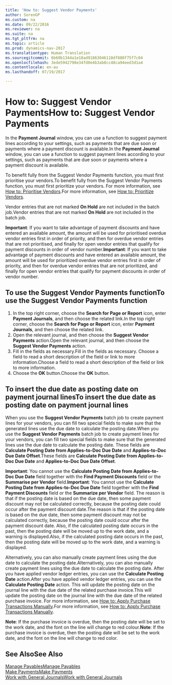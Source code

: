```yaml
---
title: 'How to: Suggest Vendor Payments'
author: SorenGP
ms.custom: na
ms.date: 09/22/2016
ms.reviewer: na
ms.suite: na
ms.tgt_pltfrm: na
ms.topic: article
ms.prod: dynamics-nav-2017
ms.translationtype: Human Translation
ms.sourcegitcommit: 6b60b1344a1e18ad91863046110df880f75f7c04
ms.openlocfilehash: 3ede5942798e34fd0e4b3ab8cc48ca94eed3d1a4
ms.contentlocale: en-au
ms.lasthandoff: 07/19/2017

---
```


# <a name="how-to-suggest-vendor-payments"></a><span data-ttu-id="01263-102">How to: Suggest Vendor Payments</span><span class="sxs-lookup"><span data-stu-id="01263-102">How to: Suggest Vendor Payments</span></span>
<span data-ttu-id="01263-103">In the **Payment Journal** window, you can use a function to suggest payment lines according to your settings, such as payments that are due soon or payments where a payment discount is available.</span><span class="sxs-lookup"><span data-stu-id="01263-103">In the **Payment Journal** window, you can use a function to suggest payment lines according to your settings, such as payments that are due soon or payments where a payment discount is available.</span></span>

<span data-ttu-id="01263-104">To benefit fully from the Suggest Vendor Payments function, you must first prioritise your vendors.</span><span class="sxs-lookup"><span data-stu-id="01263-104">To benefit fully from the Suggest Vendor Payments function, you must first prioritize your vendors.</span></span> <span data-ttu-id="01263-105">For more information, see [How to: Prioritise Vendors](purchasing-how-prioritize-vendors.md).</span><span class="sxs-lookup"><span data-stu-id="01263-105">For more information, see [How to: Prioritize Vendors](purchasing-how-prioritize-vendors.md).</span></span>

<span data-ttu-id="01263-106">Vendor entries that are not marked **On Hold** are not included in the batch job.</span><span class="sxs-lookup"><span data-stu-id="01263-106">Vendor entries that are not marked **On Hold** are not included in the batch job.</span></span>  

<span data-ttu-id="01263-107">**Important**: If you want to take advantage of payment discounts and have entered an available amount, the amount will be used for prioritised overdue vendor entries first in order of priority, and then for overdue vendor entries that are not prioritised, and finally for open vendor entries that qualify for payment discounts in order of vendor number.</span><span class="sxs-lookup"><span data-stu-id="01263-107">**Important**: If you want to take advantage of payment discounts and have entered an available amount, the amount will be used for prioritized overdue vendor entries first in order of priority, and then for overdue vendor entries that are not prioritized, and finally for open vendor entries that qualify for payment discounts in order of vendor number.</span></span>

## <a name="to-use-the-suggest-vendor-payments-function"></a><span data-ttu-id="01263-108">To use the Suggest Vendor Payments function</span><span class="sxs-lookup"><span data-stu-id="01263-108">To use the Suggest Vendor Payments function</span></span>
1. <span data-ttu-id="01263-109">In the top right corner, choose the **Search for Page or Report** icon, enter **Payment Journals**, and then choose the related link.</span><span class="sxs-lookup"><span data-stu-id="01263-109">In the top right corner, choose the **Search for Page or Report** icon, enter **Payment Journals**, and then choose the related link.</span></span>
2. <span data-ttu-id="01263-110">Open the relevant journal, and then choose the **Suggest Vendor Payments** action.</span><span class="sxs-lookup"><span data-stu-id="01263-110">Open the relevant journal, and then choose the **Suggest Vendor Payments** action.</span></span>
3. <span data-ttu-id="01263-111">Fill in the fields as necessary.</span><span class="sxs-lookup"><span data-stu-id="01263-111">Fill in the fields as necessary.</span></span> <span data-ttu-id="01263-112">Choose a field to read a short description of the field or link to more information.</span><span class="sxs-lookup"><span data-stu-id="01263-112">Choose a field to read a short description of the field or link to more information.</span></span>
4. <span data-ttu-id="01263-113">Choose the **OK** button.</span><span class="sxs-lookup"><span data-stu-id="01263-113">Choose the **OK** button.</span></span>

## <a name="to-insert-the-due-date-as-posting-date-on-payment-journal-lines"></a><span data-ttu-id="01263-114">To insert the due date as posting date on payment journal lines</span><span class="sxs-lookup"><span data-stu-id="01263-114">To insert the due date as posting date on payment journal lines</span></span>
<span data-ttu-id="01263-115">When you use the **Suggest Vendor Payments** batch job to create payment lines for your vendors, you can fill two special fields to make sure that the generated lines use the due date to calculate the posting date.</span><span class="sxs-lookup"><span data-stu-id="01263-115">When you use the **Suggest Vendor Payments** batch job to create payment lines for your vendors, you can fill two special fields to make sure that the generated lines use the due date to calculate the posting date.</span></span> <span data-ttu-id="01263-116">These fields are **Calculate Posting Date from Applies-to-Doc Due Date** and **Applies-to-Doc Due Date Offset**.</span><span class="sxs-lookup"><span data-stu-id="01263-116">These fields are **Calculate Posting Date from Applies-to-Doc Due Date** and **Applies-to-Doc Due Date Offset**.</span></span>

<span data-ttu-id="01263-117">**Important**: You cannot use the **Calculate Posting Date from Applies-to-Doc Due Date** field together with the **Find Payment Discounts** field or the **Summarise per Vendor** field.</span><span class="sxs-lookup"><span data-stu-id="01263-117">**Important**: You cannot use the **Calculate Posting Date from Applies-to-Doc Due Date** field together with the **Find Payment Discounts** field or the **Summarize per Vendor** field.</span></span> <span data-ttu-id="01263-118">The reason is that if the posting date is based on the due date, then some payment discount may not be calculated correctly, because the posting date could occur after the payment discount date.</span><span class="sxs-lookup"><span data-stu-id="01263-118">The reason is that if the posting date is based on the due date, then some payment discount may not be calculated correctly, because the posting date could occur after the payment discount date.</span></span>
<span data-ttu-id="01263-119">Also, if the calculated posting date occurs in the past, then the posting date will be moved up to the work date, and a warning is displayed.</span><span class="sxs-lookup"><span data-stu-id="01263-119">Also, if the calculated posting date occurs in the past, then the posting date will be moved up to the work date, and a warning is displayed.</span></span>

<span data-ttu-id="01263-120">Alternatively, you can also manually create payment lines using the due date to calculate the posting date.</span><span class="sxs-lookup"><span data-stu-id="01263-120">Alternatively, you can also manually create payment lines using the due date to calculate the posting date.</span></span> <span data-ttu-id="01263-121">After you have applied vendor ledger entries, you can use the **Calculate Posting Date** action.</span><span class="sxs-lookup"><span data-stu-id="01263-121">After you have applied vendor ledger entries, you can use the **Calculate Posting Date** action.</span></span> <span data-ttu-id="01263-122">This will update the posting date on the journal line with the due date of the related purchase invoice.</span><span class="sxs-lookup"><span data-stu-id="01263-122">This will update the posting date on the journal line with the due date of the related purchase invoice.</span></span> <span data-ttu-id="01263-123">For more information, see [How to: Apply Purchase Transactions Manually](payables-how-apply-purchase-transactions-manually.md).</span><span class="sxs-lookup"><span data-stu-id="01263-123">For more information, see [How to: Apply Purchase Transactions Manually](payables-how-apply-purchase-transactions-manually.md).</span></span>  

<span data-ttu-id="01263-124">**Note**: If the purchase invoice is overdue, then the posting date will be set to the work date, and the font on the line will change to red colour.</span><span class="sxs-lookup"><span data-stu-id="01263-124">**Note**: If the purchase invoice is overdue, then the posting date will be set to the work date, and the font on the line will change to red color.</span></span>

## <a name="see-also"></a><span data-ttu-id="01263-125">See Also</span><span class="sxs-lookup"><span data-stu-id="01263-125">See Also</span></span>
[<span data-ttu-id="01263-126">Manage Payables</span><span class="sxs-lookup"><span data-stu-id="01263-126">Manage Payables</span></span>](payables-manage-payables.md)  
[<span data-ttu-id="01263-127">Make Payments</span><span class="sxs-lookup"><span data-stu-id="01263-127">Make Payments</span></span>](payables-make-payments.md)  
[<span data-ttu-id="01263-128">Work with General Journals</span><span class="sxs-lookup"><span data-stu-id="01263-128">Work with General Journals</span></span>](ui-work-general-journals.md)

